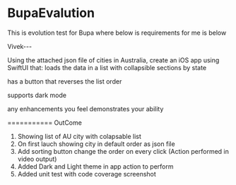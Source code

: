 # BupaEvalution
This is evolution test for Bupa where below is requirements for me is below

Vivek---

Using the attached json file of cities in Australia, create an iOS app using SwiftUI that:
loads the data in a list with collapsible sections by state

has a button that reverses the list order

supports dark mode

any enhancements you feel demonstrates your ability

===========
OutCome 
1. Showing list of AU city with colapsable list
2. On first lauch showing city in default order as json file
3. Add sorting button change the order on every click (Action performed in video output)
4. Added Dark and Light theme in app action to perform
5. Added unit test with code coverage screenshot
